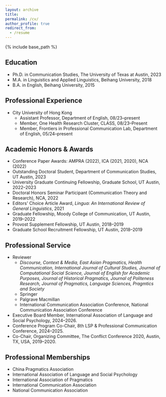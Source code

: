 ```yaml
---
layout: archive
title: 
permalink: /cv/
author_profile: true
redirect_from:
  - /resume
---
```


{% include base_path %}

Education
-----
* Ph.D. in Communication Studies, The University of Texas at Austin, 2023
* M.A. in Linguistics and Applied Linguistics, Beihang University, 2018
* B.A. in English, Beihang University, 2015

Professional Experience
-----
* City University of Hong Kong
  * Assistant Professor, Department of English, 08/23–present
  * Member, One Health Research Cluster, CLASS, 08/23–Present
  * Member, Frontiers in Professional Communication Lab, Department of English, 05/24–present
  
Academic Honors & Awards
-----
* Conference Paper Awards: AMPRA (2022), ICA (2021, 2020), NCA (2022)
* Outstanding Doctoral Student, Department of Communication Studies, UT Austin, 2023
* University Graduate Continuing Fellowship, Graduate School, UT Austin, 2022–2023
* Doctoral Honors Seminar Participant (Communication Theory and Research), NCA, 2022
* Editors' Choice Article Award, _Lingua: An International Review of General Linguistics_, 2021
* Graduate Fellowship, Moody College of Communication, UT Austin, 2019–2022
* Provost Supplement Fellowship, UT Austin, 2018–2019
* Graduate School Recruitment Fellowship, UT Austin, 2018–2019

Professional Service
-----
* Reviewer
  * _Discourse, Context & Media, East Asian Pragmatics, Health Communication, International Journal of Cultural Studies, Journal of Computational Social Science, Journal of English for Academic Purposes, Journal of Historical Pragmatics, Journal of Politeness Research, Journal of Pragmatics, Language Sciences, Pragmtics and Society_
  * Springer
  * Palgrave Macmillan
  * International Communication Association Conference, National Communication Association Conference
* Executive Board Member, International Association of Language and Social Psychology, 2024–2026.
* Conference Program Co-Chair, 8th LSP & Professional Communication Conference, 2024–2025.
* Co-Chair, Organizing Committee, The Conflict Conference 2020, Austin, TX, USA, 2019–2020.

Professional Memberships
-----
* China Pragmatics Association
* International Association of Language and Social Psychology
* International Association of Pragmatics
* International Communication Association
* National Communication Association
